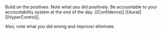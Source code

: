 Build on the positives. Note what you did positively. Be accountable to your accountability system at the end of the day. [[Confidence]] [[Aura]] [[HyperControl]]. 

Also, note what you did wrong and improve/ eliminate.